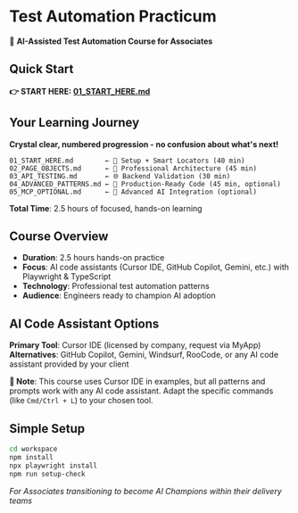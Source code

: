 # Test Automation Practicum

🚀 **AI-Assisted Test Automation Course for Associates**

## Quick Start

**👉 START HERE: [01_START_HERE.md](./01_START_HERE.md)**

## Your Learning Journey

**Crystal clear, numbered progression - no confusion about what's next!**

```
01_START_HERE.md        ← 🚀 Setup + Smart Locators (40 min)
02_PAGE_OBJECTS.md      ← 🔄 Professional Architecture (45 min)  
03_API_TESTING.md       ← 🌐 Backend Validation (30 min)
04_ADVANCED_PATTERNS.md ← 🔧 Production-Ready Code (45 min, optional)
05_MCP_OPTIONAL.md      ← 🤖 Advanced AI Integration (optional)
```

**Total Time**: 2.5 hours of focused, hands-on learning

## Course Overview

- **Duration**: 2.5 hours hands-on practice
- **Focus**: AI code assistants (Cursor IDE, GitHub Copilot, Gemini, etc.) with Playwright & TypeScript
- **Technology**: Professional test automation patterns
- **Audience**: Engineers ready to champion AI adoption

## AI Code Assistant Options

**Primary Tool**: Cursor IDE (licensed by company, request via MyApp)  
**Alternatives**: GitHub Copilot, Gemini, Windsurf, RooCode, or any AI code assistant provided by your client

**📝 Note**: This course uses Cursor IDE in examples, but all patterns and prompts work with any AI code assistant. Adapt the specific commands (like `Cmd/Ctrl + L`) to your chosen tool.

## Simple Setup

```bash
cd workspace
npm install
npx playwright install
npm run setup-check
```
*For Associates transitioning to become AI Champions within their delivery teams* 